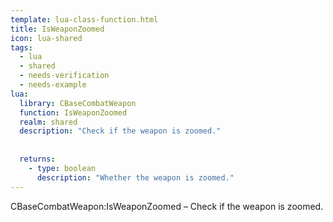 ```yaml
---
template: lua-class-function.html
title: IsWeaponZoomed
icon: lua-shared
tags:
  - lua
  - shared
  - needs-verification
  - needs-example
lua:
  library: CBaseCombatWeapon
  function: IsWeaponZoomed
  realm: shared
  description: "Check if the weapon is zoomed."
  
  
  returns:
    - type: boolean
      description: "Whether the weapon is zoomed."
---
```


<div class="lua__search__keywords">
CBaseCombatWeapon:IsWeaponZoomed &#x2013; Check if the weapon is zoomed.
</div>
